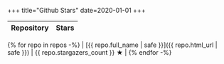 +++
title="Github Stars"
date=2020-01-01
+++

| Repository | Stars |
| :--------- | ----: |
{% for repo in repos -%}
| [{{ repo.full_name | safe }}]({{ repo.html_url | safe }}) | {{ repo.stargazers_count }} ★ |
{% endfor -%}
